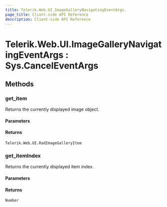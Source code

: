 ```yaml
---
title: Telerik.Web.UI.ImageGalleryNavigatingEventArgs.
page_title: Client-side API Reference
description: Client-side API Reference
---
```


# Telerik.Web.UI.ImageGalleryNavigatingEventArgs : Sys.CancelEventArgs 

## Methods

###  get_item

Returns the currently displayed image object.

#### Parameters

#### Returns

`Telerik.Web.UI.RadImageGalleryItem` 

###  get_itemIndex

Returns the currently displayed item index.

#### Parameters

#### Returns

`Number` 
